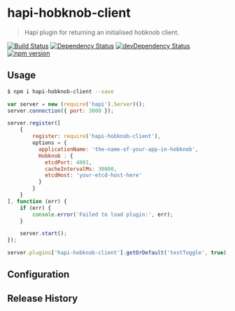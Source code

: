 
# hapi-hobknob-client
> Hapi plugin for returning an initialised hobknob client.

[![Build Status](https://travis-ci.org/opentable/hapi-hobknob-client.svg?branch=master)](https://travis-ci.org/opentable/hapi-hobknob-client)
[![Dependency Status](https://david-dm.org/opentable/hapi-hobknob-client.svg)](https://david-dm.org/opentable/hapi-hobknob-client)
[![devDependency Status](https://david-dm.org/opentable/hapi-hobknob-client/dev-status.svg)](https://david-dm.org/opentable/hapi-hobknob-client#info=devDependencies)
[![npm version](https://badge.fury.io/js/hapi-hobknob-client.svg)](https://badge.fury.io/js/hapi-hobknob-client)

## Usage
```bash
$ npm i hapi-hobknob-client --save
```

```javascript
var server = new (require('hapi').Server)();
server.connection({ port: 3000 });

server.register([
    {
        register: require('hapi-hobknob-client'),
        options = {
          applicationName: 'the-name-of-your-app-in-hobknob',
          Hobknob : {
            etcdPort: 4001,
            cacheIntervalMs: 30000,
            etcdHost: 'your-etcd-host-here'
          }
        }
    }
], function (err) {
    if (err) {
        console.error('Failed to load plugin:', err);
    }

    server.start();
});

server.plugins['hapi-hobknob-client'].getOrDefault('testToggle', true);

```

## Configuration


## Release History
